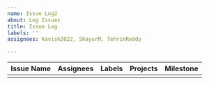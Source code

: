 ```yaml
---
name: Issue Log2
about: Log Issues
title: Issue Log
labels: ''
assignees: Kavish2022, ShayurM, TehrinReddy

---
```


| Issue Name | Assignees | Labels | Projects | Milestone |
|------------|-----------|--------|----------|-----------|
|  |  |  |  |  |
